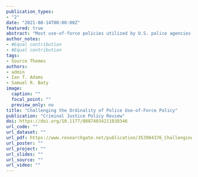 ```yaml
---
publication_types:
- "2"
date: "2021-08-14T00:00:00Z"
featured: true
abstract: "Most use-of-force policies utilized by U.S. police agencies make fundamental ordinal assumptions about officers’ force responses to subject resistance. These policies consist of varying levels of force and resistance along an ordinally-ranked continuum of severity. We empirically tested the ordinal assumptions that are ubiquitous to police use-of-force force continua within the U.S. using one year’s use-of-force data from a municipal police department. Applying a quantitative technique known as categorical regression with optimal scaling we found the assumptions of ordinality within the studied department’s use-of-force continuum (which is similar to many police use-of-force continua within the U.S.) are not met. Specifying physical force as a ‘lower’ force option than less-lethal tools is associated with increased officer injury and decreased subject injury. Our findings call into question use-of-force continua featuring ordinal rankings for varying categories of less-lethal force."
author_notes:
- #Equal contribution
- #Equal contribution
tags:
- Source Themes
authors:
- admin
- Ian T. Adams
- Samuel R. Baty
image: 
  caption: ""
  focal_point: ""
  preview_only: no
title: "Challenging the Ordinality of Police Use-of-Force Policy"
publication: "Criminal Justice Policy Review"
doi: https://doi.org/10.1177/08874034211038346
url_code: ""
url_dataset: ""
url_pdf: https://www.researchgate.net/publication/353904376_Challenging_the_Ordinality_of_Police_Use-of-Force_Policy
url_poster: ""
url_project: ""
url_slides: ""
url_source: ""
url_video: ""
---
```


